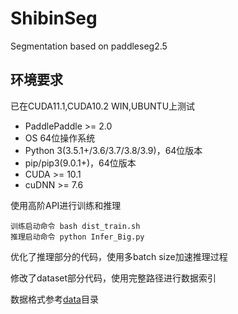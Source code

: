 # ShibinSeg
Segmentation based on paddleseg2.5
## 环境要求
已在CUDA11.1,CUDA10.2  WIN,UBUNTU上测试

- PaddlePaddle >= 2.0
- OS 64位操作系统
- Python 3(3.5.1+/3.6/3.7/3.8/3.9)，64位版本
- pip/pip3(9.0.1+)，64位版本
- CUDA >= 10.1 
- cuDNN >= 7.6

使用高阶API进行训练和推理
```
训练启动命令 bash dist_train.sh
推理启动命令 python Infer_Big.py
```
优化了推理部分的代码，使用多batch size加速推理过程

修改了dataset部分代码，使用完整路径进行数据索引

数据格式参考[data](./data)目录
